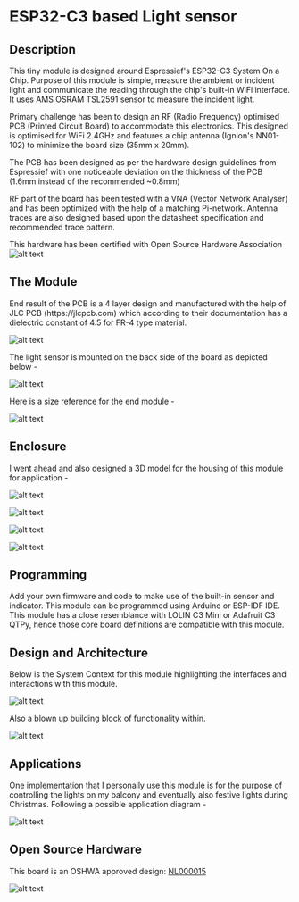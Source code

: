 <h1>ESP32-C3 based Light sensor</h1>

<h2>Description</h2>
This tiny module is designed around Espressief's ESP32-C3 System On a Chip. Purpose of this module is simple, measure the ambient or incident
light and communicate the reading through the chip's built-in WiFi interface. It uses AMS OSRAM TSL2591 sensor to measure the incident light.

Primary challenge has been to design an RF (Radio Frequency) optimised PCB (Printed Circuit Board) to accommodate this electronics. This designed is optimised for WiFi 2.4GHz and features a
chip antenna (Ignion's NN01-102) to minimize the board size (35mm x 20mm).

The PCB has been designed as per the hardware design guidelines from Espressief with one noticeable deviation on the thickness of the PCB (1.6mm instead of the recommended ~0.8mm)

RF part of the board has been tested with a VNA (Vector Network Analyser) and has been optimized with the help of a matching Pi-network. 
Antenna traces are also designed based upon the datasheet specification and recommended trace pattern.

This hardware has been certified with Open Source Hardware Association
![alt text](https://github.com/tanmoydutta/lightsensorwithwifi/blob/main/images/certification-mark-NL000015-wide-400.png.png?raw=true)

<h2>The Module</h2>
End result of the PCB is a 4 layer design and manufactured with the help of JLC PCB (https://jlcpcb.com) which according to their documentation has a 
dielectric constant of 4.5 for FR-4 type material. 

![alt text](https://github.com/tanmoydutta/lightsensorwithwifi/blob/main/images/Board_Front.png?raw=true)

The light sensor is mounted on the back side of the board as depicted below -

![alt text](https://github.com/tanmoydutta/lightsensorwithwifi/blob/main/images/Board_Back.png?raw=true)

Here is a size reference for the end module - 

![alt text](https://github.com/tanmoydutta/lightsensorwithwifi/blob/main/images/Board_Euro_Reference.png?raw=true)

<h2>Enclosure</h2>
I went ahead and also designed a 3D model for the housing of this module for application - 

![alt text](https://github.com/tanmoydutta/lightsensorwithwifi/blob/main/images/3D_Enclosure.png?raw=true)

![alt text](https://github.com/tanmoydutta/lightsensorwithwifi/blob/main/images/3D_SmartT.png?raw=true)

![alt text](https://github.com/tanmoydutta/lightsensorwithwifi/blob/main/images/Bond_in_enclosure.png?raw=true)

![alt text](https://github.com/tanmoydutta/lightsensorwithwifi/blob/main/images/SensorSlot.png?raw=true)

<h2>Programming</h2>
Add your own firmware and code to make use of the built-in sensor and indicator. This module can be programmed using Arduino or ESP-IDF IDE. This module has a 
close resemblance with LOLIN C3 Mini or Adafruit C3 QTPy, hence those core board definitions are compatible with this module.

<h2>Design and Architecture</h2>
Below is the System Context for this module highlighting 
the interfaces and interactions with this module. 

![alt text](https://github.com/tanmoydutta/lightsensorwithwifi/blob/main/images/Bond_Documentation-SystemContext.drawio.png?raw=true)

Also a blown up building block of functionality within.

![alt text](https://github.com/tanmoydutta/lightsensorwithwifi/blob/main/images/Bond_Documentation-BlockDiagram.drawio.png?raw=true)

<h2>Applications</h2>
One implementation that I personally use this module is for the purpose of controlling the lights on my balcony and eventually also festive lights during Christmas.
Following a possible application diagram -

![alt text](https://github.com/tanmoydutta/lightsensorwithwifi/blob/main/images/Bond_Documentation-Application.drawio.png?raw=true)

<h2>Open Source Hardware</h2>
This board is an OSHWA approved design: <a href="https://certification.oshwa.org/nl000015.html">NL000015</a>

![alt text](https://github.com/tanmoydutta/lightsensorwithwifi/blob/main/images/oshw_license-2.png?raw=true)
